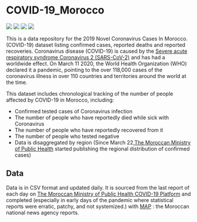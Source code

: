 # COVID-19_Morocco
![](https://img.shields.io/github/issues/RedaElmar/COVID-19_Morocco)
![](https://img.shields.io/github/forks/RedaElmar/COVID-19_Morocco)
![](https://img.shields.io/github/stars/RedaElmar/COVID-19_Morocco)
![](https://img.shields.io/github/license/RedaElmar/COVID-19_Morocco)


This is a data repository for the 2019 Novel Coronavirus Cases In Morocco.(COVID-19) dataset listing confirmed cases, reported deaths and reported recoveries. Coronavirus disease (COVID-19) is caused by the [Severe acute respiratory syndrome Coronavirus 2 (SARS-CoV-2)][sars2] and has had a worldwide effect. On March 11 2020, the World Health Organization (WHO) declared it a pandemic, pointing to the over 118,000 cases of the coronavirus illness in over 110 countries and territories around the world at the time.

[covid]: https://en.wikipedia.org/wiki/Coronavirus_disease_2019
[sars2]: https://en.wikipedia.org/wiki/Severe_acute_respiratory_syndrome_coronavirus_2

This dataset includes chronological tracking of the number of people affected by COVID-19 in Morocco, including:

* Confirmed tested cases of Coronavirus infection
* The number of people who have reportedly died while sick with Coronavirus
* The number of people who have reportedly recovered from it
* The number of people who tested negative
* Data is disaggregated by region (Since March 22,[The Moroccan Ministry of Public Health](https://www.sante.gov.ma/Pages/Accueil.aspx) started publishing the regional distribution of confirmed cases)


## Data

Data is in CSV format and updated daily. It is sourced from the last report of each day on [The Moroccan Ministry of Public Health COVID-19 Platform](http://www.covidmaroc.ma/Pages/AccueilAR.aspx) and completed (especially in early days of the pandemic where statistical reports were erratic, patchy, and not systemized.) with [MAP](http://www.mapexpress.ma) : the Moroccan national news agency reports.
